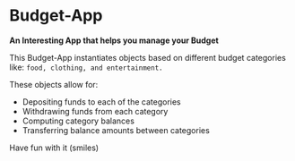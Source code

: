 # Budget-App
**An Interesting App that helps you manage your Budget**

This Budget-App instantiates objects based on different budget categories like:
```food, clothing, and entertainment.```

These objects allow for:
- Depositing funds to each of the categories
- Withdrawing funds from each category
- Computing category balances
- Transferring balance amounts between categories

Have fun with it (smiles)
